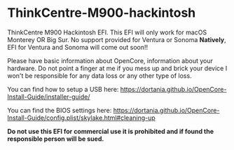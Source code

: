 # ThinkCentre-M900-hackintosh
ThinkCentre M900 Hackintosh EFI.
This EFI will only work for macOS Monterey OR Big Sur. 
No support provided for Ventura or Sonoma **Natively**, EFI for Ventura and Sonoma will come out soon!!

Please have basic information about OpenCore, information about your hardware.
Do not point a finger at me if you mess up and brick your device I won't be responsible for any data loss or any other type of loss.

You can find how to setup a USB here: https://dortania.github.io/OpenCore-Install-Guide/installer-guide/


You can find the BIOS settings here: https://dortania.github.io/OpenCore-Install-Guide/config.plist/skylake.html#cleaning-up

**Do not use this EFI for commercial use it is prohibited and if found the responsible person will be sued.**
